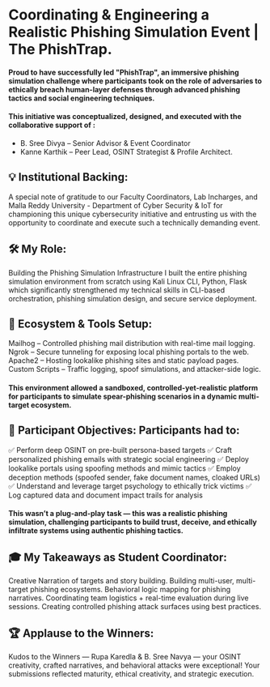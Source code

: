 # Coordinating & Engineering a Realistic Phishing Simulation Event | The PhishTrap.
#### Proud to have successfully led "PhishTrap", an immersive phishing simulation challenge where participants took on the role of adversaries to ethically breach human-layer defenses through advanced phishing tactics and social engineering techniques.

#### This initiative was conceptualized, designed, and executed with the collaborative support of : 
- B. Sree Divya – Senior Advisor & Event Coordinator 
- Kanne Karthik – Peer Lead, OSINT Strategist & Profile Architect. 

## 💡 Institutional Backing:
 A special note of gratitude to our Faculty Coordinators, Lab Incharges, and Malla Reddy University - Department of Cyber Security & IoT for championing this unique cybersecurity initiative and entrusting us with the opportunity to coordinate and execute such a technically demanding event.

## 🛠️ My Role: 
Building the Phishing Simulation Infrastructure
I built the entire phishing simulation environment from scratch using Kali Linux CLI, Python, Flask which significantly strengthened my technical skills in CLI-based orchestration, phishing simulation design, and secure service deployment.

## 🔧 Ecosystem & Tools Setup:
Mailhog – Controlled phishing mail distribution with real-time mail logging.
Ngrok – Secure tunneling for exposing local phishing portals to the web.
Apache2 – Hosting lookalike phishing sites and static payload pages.
Custom Scripts – Traffic logging, spoof simulations, and attacker-side logic.
#### This environment allowed a sandboxed, controlled-yet-realistic platform for participants to simulate spear-phishing scenarios in a dynamic multi-target ecosystem.

## 🎯 Participant Objectives: Participants had to:
 ✅ Perform deep OSINT on pre-built persona-based targets
 ✅ Craft personalized phishing emails with strategic social engineering
 ✅ Deploy lookalike portals using spoofing methods and mimic tactics
 ✅ Employ deception methods (spoofed sender, fake document names, cloaked URLs)
 ✅ Understand and leverage target psychology to ethically trick victims
 ✅ Log captured data and document impact trails for analysis
#### This wasn’t a plug-and-play task — this was a realistic phishing simulation, challenging participants to build trust, deceive, and ethically infiltrate systems using authentic phishing tactics.

## 🎓 My Takeaways as Student Coordinator:
Creative Narration of targets and story building.
Building multi-user, multi-target phishing ecosystems.
Behavioral logic mapping for phishing narratives.
Coordinating team logistics + real-time evaluation during live sessions.
Creating controlled phishing attack surfaces using best practices.

## 🏆 Applause to the Winners:
Kudos to the Winners — Rupa Karedla & B. Sree Navya — your OSINT creativity, crafted narratives, and behavioral attacks were exceptional! Your submissions reflected maturity, ethical creativity, and strategic execution.


